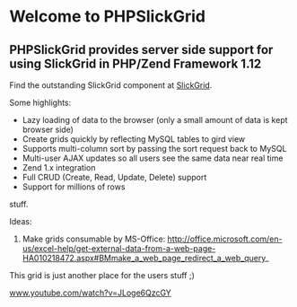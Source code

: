 # Welcome to PHPSlickGrid

## PHPSlickGrid provides server side support for using SlickGrid in PHP/Zend Framework 1.12

Find the outstanding SlickGrid component at [SlickGrid](https://github.com/mleibman/SlickGrid).

Some highlights:

* Lazy loading of data to the browser (only a small amount of data is kept browser side)
* Create grids quickly by reflecting MySQL tables to gird view
* Supports multi-column sort by passing the sort request back to MySQL
* Multi-user AJAX updates so all users see the same data near real time
* Zend 1.x integration
* Full CRUD (Create, Read, Update, Delete) support
* Support for millions of rows

stuff.

Ideas:

1) Make grids consumable by MS-Office:
http://office.microsoft.com/en-us/excel-help/get-external-data-from-a-web-page-HA010218472.aspx#BMmake_a_web_page_redirect_a_web_query_

This grid is just another place for the users stuff ;)

www.youtube.com/watch?v=JLoge6QzcGY

